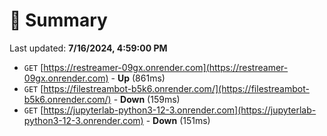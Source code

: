 # 📖 Summary
Last updated: **7/16/2024, 4:59:00 PM**

- `GET` [https://restreamer-09gx.onrender.com](https://restreamer-09gx.onrender.com) - **Up** (861ms)
- `GET` [https://filestreambot-b5k6.onrender.com/](https://filestreambot-b5k6.onrender.com/) - **Down** (159ms)
- `GET` [https://jupyterlab-python3-12-3.onrender.com](https://jupyterlab-python3-12-3.onrender.com) - **Down** (151ms)
